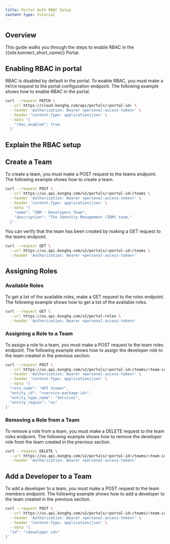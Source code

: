 ```yaml
---
title: Portal Auth RBAC Setup
content-type: tutorial
---
```


## Overview

This guide walks you through the steps to enable RBAC in the {{site.konnect_short_name}} Portal.


## Enabling RBAC in portal

RBAC is disabled by default in the portal. To enable RBAC, you must make a `PATCH` request to the portal configuration endpoint. The following example shows how to enable RBAC in the portal.

```bash
curl --request PATCH \
  --url https://cloud.konghq.com/api/portals/<portal-id> \
  --header 'Authorization: Bearer <personal-access-token>' \
  --header 'Content-Type: application/json' \
  --data '{
    "rbac_enabled": true
  }'
```

## Explain the RBAC setup



## Create a Team

To create a team, you must make a POST request to the teams endpoint. The following example shows how to create a team.

```bash
curl --request POST \
  --url https://us.api.konghq.com/v2/portals/<portal-id>/teams \
  --header 'Authorization: Bearer <personal-access-token>' \
  --header 'Content-Type: application/json' \
  --data '{
    "name": "IDM - Developers Team",
    "description": "The Identity Management (IDM) team."
  }'
```



You can verify that the team has been created by making a GET request to the teams endpoint.

```bash
curl --request GET \
  --url https://us.api.konghq.com/v2/portals/<portal-id>/teams \
  --header 'Authorization: Bearer <personal-access-token>'
```

## Assigning Roles

### Available Roles

To get a list of the available roles, make a GET request to the roles endpoint. The following example shows how to get a list of the available roles.

```bash
curl --request GET \
  --url https://us.api.konghq.com/v2/portal-roles \
  --header 'Authorization: Bearer <personal-access-token>'
```

### Assigning a Role to a Team

To assign a role to a team, you must make a POST request to the team roles endpoint. The following example shows how to assign the developer role to the team created in the previous section.

```bash
curl --request POST \
  --url https://us.api.konghq.com/v2/portals/<portal-id>/teams/<team-id>/assigned-roles \
  --header 'Authorization: Bearer <personal-access-token>' \
  --header 'Content-Type: application/json' \
  --data '{
  "role_name": "API Viewer",
  "entity_id": "<service-package-id>",
  "entity_type_name": "Services",
  "entity_region": "us"
}'
```

### Removing a Role from a Team

To remove a role from a team, you must make a DELETE request to the team roles endpoint. The following example shows how to remove the developer role from the team created in the previous section.

```bash
curl --request DELETE \
  --url https://us.api.konghq.com/v2/portals/<portal-id>/teams/<team-id>/assigned-roles/<role-id> \
  --header 'Authorization: Bearer <personal-access-token>'
```

## Add a Developer to a Team

To add a developer to a team, you must make a POST request to the team members endpoint. The following example shows how to add a developer to the team created in the previous section.

```bash
curl --request POST \
  --url https://us.api.konghq.com/v2/portals/<portal-id>/teams/<team-id>/developers \
  --header 'Authorization: Bearer <personal-access-token>' \
  --header 'Content-Type: application/json' \
  --data '{
  "id": "<developer-id>"
}'
```
